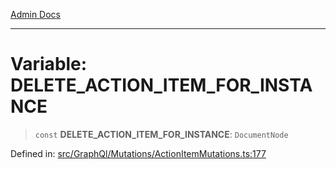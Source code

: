 [Admin Docs](/)

***

# Variable: DELETE\_ACTION\_ITEM\_FOR\_INSTANCE

> `const` **DELETE\_ACTION\_ITEM\_FOR\_INSTANCE**: `DocumentNode`

Defined in: [src/GraphQl/Mutations/ActionItemMutations.ts:177](https://github.com/PalisadoesFoundation/talawa-admin/blob/main/src/GraphQl/Mutations/ActionItemMutations.ts#L177)
